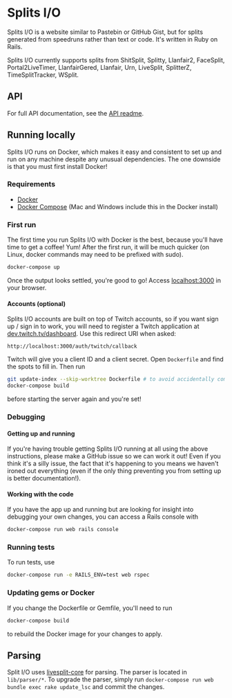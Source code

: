 # Splits I/O
Splits I/O is a website similar to Pastebin or GitHub Gist, but for splits generated from speedruns rather than text or
code. It's written in Ruby on Rails.

Splits I/O currently supports splits from ShitSplit, Splitty, Llanfair2, FaceSplit, Portal2LiveTimer, LlanfairGered,
Llanfair, Urn, LiveSplit, SplitterZ, TimeSplitTracker, WSplit.

## API
For full API documentation, see the [API readme][api-docs].

[api-docs]: ./docs/api.md

## Running locally
Splits I/O runs on Docker, which makes it easy and consistent to set up and run on any machine despite any unusual
dependencies. The one downside is that you must first install Docker!

### Requirements
* [Docker][docker-download]
* [Docker Compose][docker-compose-download] (Mac and Windows include this in the Docker install)

[docker-download]: https://www.docker.com/community-edition#/download
[docker-compose-download]: https://docs.docker.com/compose/install/

### First run
The first time you run Splits I/O with Docker is the best, because you'll have time to get a coffee! Yum! After the
first run, it will be much quicker (on Linux, docker commands may need to be prefixed with sudo).
```sh
docker-compose up
```
Once the output looks settled, you're good to go! Access [localhost:3000][localhost] in your browser.

[localhost]: http://localhost:3000/

#### Accounts (optional)
Splits I/O accounts are built on top of Twitch accounts, so if you want sign up / sign in to work, you will need to
register a Twitch application at [dev.twitch.tv/dashboard](https://dev.twitch.tv/dashboard).
Use this redirect URI when asked:
```http
http://localhost:3000/auth/twitch/callback
```
Twitch will give you a client ID and a client secret. Open `Dockerfile` and find the spots to fill in. Then run
```sh
git update-index --skip-worktree Dockerfile # to avoid accidentally committing your changes
docker-compose build
```
before starting the server again and you're set!

### Debugging
#### Getting up and running
If you're having trouble getting Splits I/O running at all using the above instructions, please make a GitHub issue so
we can work it out! Even if you think it's a silly issue, the fact that it's happening to you means we haven't ironed
out everything (even if the only thing preventing you from setting up is better documentation!).

#### Working with the code
If you have the app up and running but are looking for insight into debugging your own changes, you can access a Rails
console with
```sh
docker-compose run web rails console
```

### Running tests
To run tests, use
```sh
docker-compose run -e RAILS_ENV=test web rspec
```

### Updating gems or Docker
If you change the Dockerfile or Gemfile, you'll need to run
```sh
docker-compose build
```
to rebuild the Docker image for your changes to apply.

## Parsing
Split I/O uses [livesplit-core][livesplit-core] for parsing. The parser is located in `lib/parser/*`.
To upgrade the parser, simply run `docker-compose run web bundle exec rake update_lsc` and commit the changes.

[livesplit-core]: https://github.com/CryZe/livesplit-core/

